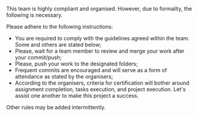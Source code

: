 This team is highly compliant and organised. However, due to formality, the following is necessary.

Please adhere to the following instructions:
- You are required to comply with the guidelines agreed within the team. Some and others are stated below;
- Please, wait for a team member to review and merge your work after your commit/push;
- Please, push your work to the designated folders;
- Frequent commits are encouraged and will serve as a form of attendance as stated by the organisers;
- According to the organisers, criteria for certification will bother around assignment completion, tasks execution, and project execution. Let's assist one another to make this project a success.

Other rules may be added intermittently.
